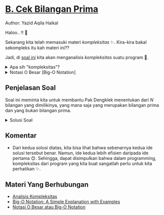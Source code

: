 # [B. Cek Bilangan Prima](https://tlx.toki.id/courses/basic/chapters/08/problems/B)

Author: Yazid Aqila Haikal

Haloo.. !! 👋

Sekarang kita telah memasuki materi *kompleksitas* ✨. Kira-kira bakal sekompleks itu kah materi ini??

Jadi, di [soal ini](https://tlx.toki.id/courses/basic/chapters/08/problems/B) kita akan menganalisis *kompleksitas* suatu program 🙌.

<details>
  <summary>Apa sih "kompleksitas"?</summary>

*Kompleksitas* adalah tingkat kerumitan suatu program, yang dimana semakin rumit programnya, maka kompleksitas program tersebut semakin besar.
</details>

<details>
  <summary>Notasi O Besar [Big-O Notation]</summary>

*Notasi O Besar* atau *Big-O Notation* adalah sebuah cara atau metode untuk melakukan analisa terhadap waktu serta memori sebuah algoritma pemrograman.

Untuk penjelasan lebih lengkap:
- [Big-O Notation: A Simple Explanation with Examples](https://betterprogramming.pub/big-o-notation-a-simple-explanation-with-examples-a56347d1daca) 
</details>

## Penjelasan Soal

Soal ini meminta kita untuk membantu Pak Dengklek menentukan dari $N$ bilangan yang dimilikinya, yang mana saja yang merupakan bilangan prima dan yang bukan bilangan prima.

<details>
  <summary>Solusi Soal</summary>

<details>
  <summary>💡 <b>Ide Solusi yang Kurang Tepat</b> ❎</summary>

1. Buat perulangan sebanyak $N$ kali, karena kita diminta untuk mengecek $N$ bilangan.
2. Tambahkan variabel baru untuk setiap bilangan yang akan dimasukkan dan satu boolean untuk menjadi penentu apakah bilangan tersebut prima atau bukan.
3. Periksa, apakah bilangan tersebut merupakan angka *1* atau bukan, karena angka *1* bukanlah bilangan prima.
4. Karena bilangan prima hanya dapat habis dibagi 1 dan bilangan itu sendiri. Buat perulangan, yang dimana akan di cek apakah bilangan tersebut habis dibagi 2 hingga angka sebelum bilangan tersebut.
5. Kalau ternyata ada yang membagi habis, booleannya jadi false, lalu di *break* agar tidak lanjut lagi.
6. Periksa, apakah booleannya *true* atau *false*. Kalau true, keluarkan "YA" dan kalau false, keluarkan "BUKAN"
7. Nah, habis itu udaaah 😇✨.

```c++
#include <iostream>
using namespace std;

int main(){
	int N;
	cin >> N;
	
	for(int i = 0; i < N; i++){
		int A;
		bool B = true;
		cin >> A;
		
		if(A == 1){
			cout << "BUKAN" << endl;
		}else{
			for(int j = 2; j < A; j++){
				if(A % j == 0){
					B = false;
					break;
				}
			}
			if(B){
    			cout << "YA" << endl;
    		}else{
    			cout << "BUKAN" << endl;
    		}
		}
	}
}
```
Kompleksitas Waktu: $O(N×A)$

Kompleksitas Memori: $O(1)$

Verdict: TLE (Time Limit Exceeded)

Verdictnya menjadi "TLE" dikarenakan proses untuk menjalankan program tersebut melebihi batas waktu yang telat ditentukan.
</details>

<details>
  <summary>💡 <b>Ide Solusi yang Tepat</b> ✅</summary>

*Note: Perbedaan terdapat pada poin ke 5*

1. Buat perulangan sebanyak $N$ kali, karena kita diminta untuk mengecek $N$ bilangan.
2. Tambahkan variabel baru untuk setiap bilangan yang akan dimasukkan dan satu boolean untuk menjadi penentu apakah bilangan tersebut prima atau bukan.
3. Periksa, apakah bilangan tersebut merupakan angka *1* atau bukan, karena angka *1* bukanlah bilangan prima.
4. Karena bilangan prima pasti tidak habis dibagi 2 hingga akar dari bilangan tersebut. Buat perulangan, yang dimana akan di cek apakah bilangan tersebut habis dibagi 2 hingga akar dari bilangan tersebut.
5. Kalau ternyata ada yang membagi habis, booleannya jadi false, lalu di *break* agar tidak lanjut lagi.
6. Periksa, apakah booleannya *true* atau *false*. Kalau true, keluarkan "YA" dan kalau false, keluarkan "BUKAN"
7. Nah, habis itu udaaah 😇✨.

```c++
#include <iostream>
#include <cmath>
using namespace std;

int main(){
	int N;
	cin >> N;
	
	for(int i = 0; i < N; i++){
		int A;
		bool B = true;
		cin >> A;
		
		if(A == 1){
			cout << "BUKAN" << endl;
		}else{
			for(int j = 2; j < sqrt(A); j++){
				if(A % j == 0){
					B = false;
					break;
				}
			}
			if(B){
    			cout << "YA" << endl;
    		}else{
    			cout << "BUKAN" << endl;
    		}
		}
	}
}
```
Kompleksitas Waktu: $O(N×\sqrt{A})$

Kompleksitas Memori: $O(1)$

Verdict: AC (Accepted)

Verdictnya menjadi "AC" sehingga kita bisa lanjut mengerjakan soal berikutnya! 🥳
</details>
</details>

## Komentar
    
- Dari kedua solusi diatas, kita bisa lihat bahwa sebenarnya kedua ide solusi tersebut benar. Namun, ide kedua lebih efisien daripada ide pertama 😊. Sehingga, dapat disimpulkan bahwa dalam programming, kompleksitas dari program yang kita buat sangatlah perlu untuk kita perhatikan ✨.

## Materi Yang Berhubungan

- [Analisis Kompleksitas](https://docs.google.com/viewerng/viewer?url=https://github.com/ia-toki/training-gate-id-pdf/raw/master/pemrograman-dasar-cpp_08-analisis-kompleksitas.pdf)    
- [Big-O Notation: A Simple Explanation with Examples](https://betterprogramming.pub/big-o-notation-a-simple-explanation-with-examples-a56347d1daca) 
- [Notasi O Besar atau Big-O Notation](https://rizafahmi.com/2020/03/21/notasi-o-besar-big-o-notation/)